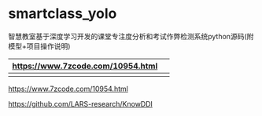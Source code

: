 # smartclass_yolo



智慧教室基于深度学习开发的课堂专注度分析和考试作弊检测系统python源码(附模型+项目操作说明)



| https://www.7zcode.com/10954.html |      |
| --------------------------------- | ---- |
|                                   |      |

https://www.7zcode.com/10954.html



https://github.com/LARS-research/KnowDDI